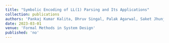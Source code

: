 ```yaml
---
title: "Symbolic Encoding of LL(1) Parsing and Its Applications"
collection: publications
authors: 'Pankaj Kumar Kalita, Dhruv Singal, Palak Agarwal, Saket Jhunjhunwala, Subhajit Roy'
date: 2023-03-01
venue: 'Formal Methods in System Design'
published: 'no'
---
```

